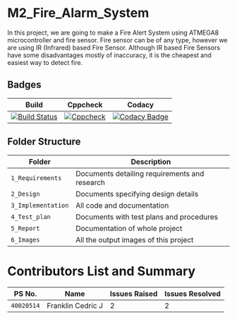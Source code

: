 # M2_Fire_Alarm_System

In this project, we are going to make a Fire Alert System using ATMEGA8 microcontroller and fire sensor. Fire sensor can be of any type, however we are using IR (Infrared) based Fire Sensor. Although IR based Fire Sensors have some disadvantages mostly of inaccuracy, it is the cheapest and easiest way to detect fire.

## Badges
|Build|Cppcheck|Codacy|
|:--:|:--:|:--:|
[![Build Status](https://github.com/cedricxavi/M2_Fire_Alarm_System/actions/workflows/compile.yml/badge.svg)](https://github.com/cedricxavi/M2_Fire_Alarm_System/actions/workflows/compile.yml) | [![Cppcheck](https://github.com/cedricxavi/M2_Fire_Alarm_System/actions/workflows/cppcheck.yml/badge.svg)](https://github.com/cedricxavi/M2_Fire_Alarm_System/actions/workflows/cppcheck.yml) | [![Codacy Badge](https://app.codacy.com/project/badge/Grade/23635f1fa4184594a2995cb15649ab93)](https://www.codacy.com/gh/cedricxavi/M1_Application_Scientific_Calculator/dashboard?utm_source=github.com&amp;utm_medium=referral&amp;utm_content=cedricxavi/M1_Application_Scientific_Calculator&amp;utm_campaign=Badge_Grade)


## Folder Structure
Folder             | Description
-------------------| -----------------------------------------
`1_Requirements`   | Documents detailing requirements and research
`2_Design`         | Documents specifying design details
`3_Implementation` | All code and documentation
`4_Test_plan`      | Documents with test plans and procedures
`5_Report`         | Documentation of whole project
`6_Images`         | All the output images of this project

# Contributors List and Summary

| PS No. | Name | Issues Raised | Issues Resolved |
|---|---|---|---|
| `40020514` | Franklin Cedric J | 2 | 2 | 
